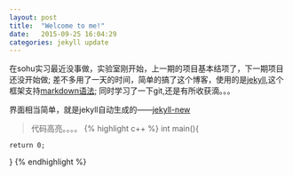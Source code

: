 ```yaml
---
layout: post
title:  "Welcome to me!"
date:   2015-09-25 16:04:29
categories: jekyll update
---
```


在sohu实习最近没事做，实验室刚开始，上一期的项目基本结项了，下一期项目还没开始做;
差不多用了一天的时间，简单的搞了这个博客，使用的是[jekyll][jekyll],这个框架支持[markdown语法][markdown];
同时学习了一下git,还是有所收获滴。。。

界面相当简单，就是jekyll自动生成的——[jekyll-new][jn]

> 代码高亮。。。。
{% highlight c++ %}
int main(){

    return 0;
}
{% endhighlight %}

[jekyll]:      http://jekyllrb.com
[jn]: https://github.com/jglovier/jekyll-new
[markdown]: http://wowubuntu.com/markdown/
